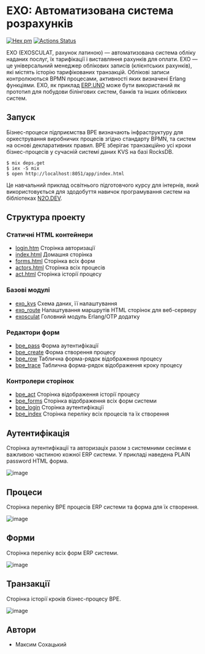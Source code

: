 EXO: Автоматизована система розрахунків
=======================================

[![Hex pm](http://img.shields.io/hexpm/v/exosculat.svg?style=flat)](https://hex.pm/packages/exosculat)
[![Actions Status](https://github.com/erpuno/exo/workflows/mix/badge.svg)](https://github.com/erpuno/exo/actions)

EXO (EXOSCULAT, рахунок латиною) — автоматизована система обліку наданих послуг, їх тарифікації і виставляння рахунків для оплати.
EXO — це універсальний менеджер облікових записів (клієнтських рахунків),
які містять історію тарифікованих транзакцій. Облікові записи контролюються BPMN процесами,
активності яких визначені Erlang функціями. EXO, як приклад <a href="https://erp.uno">ERP.UNO</a>
може бути використаний як прототип для побудови білінгових систем, банків та інших облікових систем.

Запуск
------

Бізнес-процеси підприємства BPE визначають інфраструктуру для оркестрування виробничих процесів
згідно стандарту BPMN, та систем на основі декларативних правил. BPE зберігає транзакційно усі
кроки бізнес-процесів у сучасній системі даних KVS на базі RocksDB.

```
$ mix deps.get
$ iex -S mix
$ open http://localhost:8051/app/index.html
```

Це навчальний приклад освітнього підготовчого курсу для інтернів, який використовується для
здодобуття навичок програмування систем на бібліотеках <a href="https://n2o.dev/ua/">N2O.DEV</a>.

Структура проекту
-----------------

### Статичні HTML контейнери

* [login.htm](priv/static/login.htm) Сторінка авторизації
* [index.html](priv/static/index.html) Домашня сторінка
* [forms.html](priv/static/forms.htm) Сторінка всіх форм
* [actors.html](priv/static/actors.htm) Сторінка всіх процесів
* [act.html](priv/static/act.htm) Сторінка історії процесу

### Базові модулі

* [exo_kvs](src/boot/exo_kvs.erl) Схема даних, її налаштування
* [exo_route](src/pages/exo_route.erl) Налаштування маршрутів HTML сторінок для веб-серверу
* [exosculat](src/exosculat.erl) Головний модуль Erlang/OTP додатку

### Редактори форм

* [bpe_pass](src/forms/bpe_pass.erl) Форма аутентифікації
* [bpe_create](src/forms/bpe_create.erl) Форма створення процесу
* [bpe_row](src/forms/bpe_row.erl) Таблична форма-рядок відображення процесу
* [bpe_trace](src/forms/bpe_row.erl) Таблична форма-рядок відображення кроку процесу

### Контролери сторінок

* [bpe_act](src/pages/bpe_act.erl) Сторінка відображення історії процесу
* [bpe_forms](src/pages/bpe_forms.erl) Сторінка відображення всіх форм системи
* [bpe_login](src/pages/bpe_login.erl) Сторінка аутентифікації
* [bpe_index](src/pages/bpe_index.erl) Сторінка переліку всіх процесів та їх створення

Аутентифікація
--------------

Сторінка аутентифікації та авторизаціх разом з системними сесіями є важливою частиною кожної ERP системи.
У прикладі наведена PLAIN password HTML форма.

![image](https://user-images.githubusercontent.com/144776/200148867-67025100-560e-4dc5-bcdd-dacf88e50c83.png)

Процеси
-------

Сторінка переліку BPE процесів ERP системи та форма для їх створення.

![image](https://user-images.githubusercontent.com/144776/200149087-e2a2af6a-bd5c-4006-b6fe-f3b95f12b11f.png)

Форми
-----

Сторінка переліку всіх форм ERP системи.

![image](https://user-images.githubusercontent.com/144776/200148896-b09d25b6-2c67-4d1d-b851-aaadc9164c82.png)

Транзакції
----------

Сторінка історії кроків бізнес-процесу BPE.

![image](https://user-images.githubusercontent.com/144776/200149114-dcd21f61-28a4-4aa9-a020-bcb2f70b7a1f.png)

Автори
-------

* Максим Сохацький

